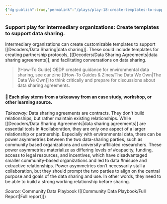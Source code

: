 ```yaml
---
{"dg-publish":true,"permalink":"/plays/play-18-create-templates-to-support-data-sharing/","tags":["collaboration","capacity","misuse"]}
---
```


### **Support play for intermediary organizations: Create templates to support data sharing.**
Intermediary organizations can create customizable templates to support [[Decoders/Data Sharing\|data sharing]]. These could include templates for creating partnership protocols, [[Decoders/Data Sharing Agreements\|data sharing agreements]], and facilitating conversations on data sharing. 


> [!How-To Guide]
> OEDP created guidance for environmental data sharing, see our zine [[How-To Guides & Zines/The Data We Own\|The Data We Own]] to think critically and prepare for discussions about data sharing agreements.



#### 🌱 Each play stems from a takeaway from an case study, workshop, or other learning source.

_Takeaway:_ Data sharing agreements are contracts. They don't build relationships, but rather maintain existing relationships.
While [[Decoders/Data Sharing Agreements\|data sharing agreements]] are essential tools in #collaboration, they are only one aspect of a larger relationship or partnership. Especially with environmental data, there can be power asymmetries between the two data-sharing parties, such as community based organizations and university-affiliated researchers. These power asymmetries materialize as differing levels of #capacity, funding, access to legal resources, and incentives, which have disadvantaged smaller community-based organizations and led to data #misuse and extractive relationships. Power asymmetries don’t necessarily stall a collaboration, but they should prompt the two parties to align on the central purpose and goals of the data sharing and use. In other words, they need to be able to build a strong working relationship before sharing.

*Source:* Community Data Playbook ([[Community Data Playbook/Full Report\|Full report]])